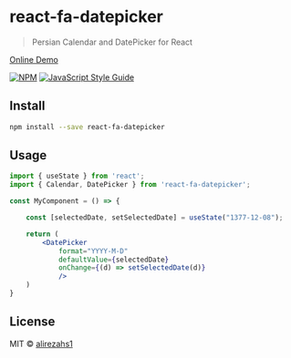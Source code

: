 # react-fa-datepicker

> Persian Calendar and DatePicker for React

[Online Demo](https://alirezahs1.github.io/react-fa-datepicker/)

[![NPM](https://img.shields.io/npm/v/react-fa-datepicker.svg)](https://www.npmjs.com/package/react-fa-datepicker) [![JavaScript Style Guide](https://img.shields.io/badge/code_style-standard-brightgreen.svg)](https://standardjs.com)

## Install

```bash
npm install --save react-fa-datepicker
```

## Usage

```jsx
import { useState } from 'react';
import { Calendar, DatePicker } from 'react-fa-datepicker';

const MyComponent = () => {

	const [selectedDate, setSelectedDate] = useState("1377-12-08");

	return (
		<DatePicker
			format="YYYY-M-D"
			defaultValue={selectedDate}
			onChange={(d) => setSelectedDate(d)}
			/>
	)
}

```

## License

MIT © [alirezahs1](https://github.com/alirezahs1)
